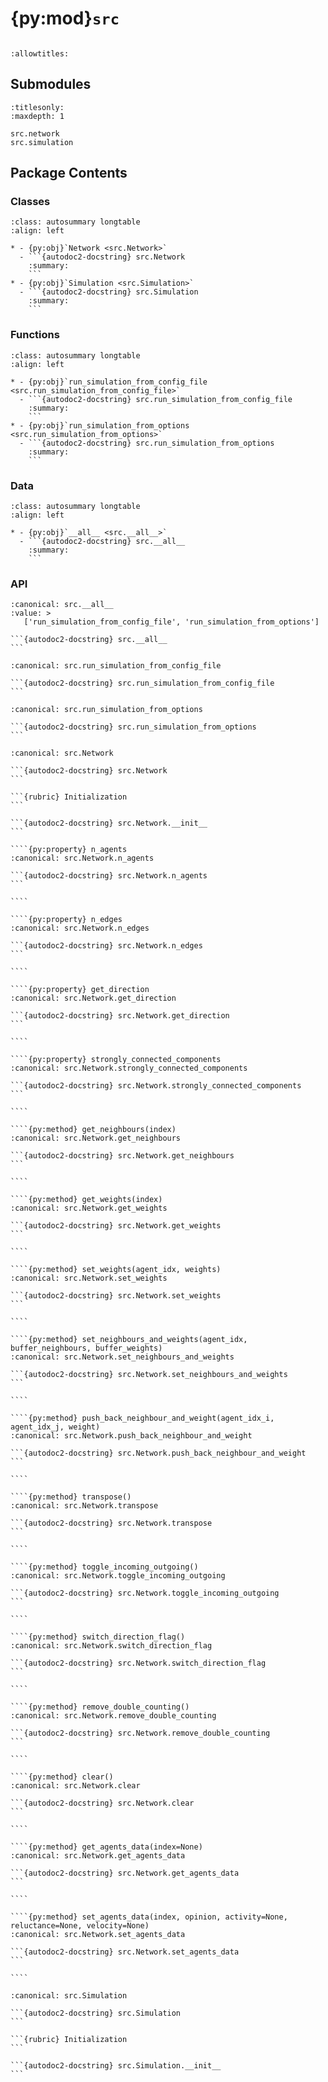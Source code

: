 # {py:mod}`src`

```{py:module} src
```

```{autodoc2-docstring} src
:allowtitles:
```

## Submodules

```{toctree}
:titlesonly:
:maxdepth: 1

src.network
src.simulation
```

## Package Contents

### Classes

````{list-table}
:class: autosummary longtable
:align: left

* - {py:obj}`Network <src.Network>`
  - ```{autodoc2-docstring} src.Network
    :summary:
    ```
* - {py:obj}`Simulation <src.Simulation>`
  - ```{autodoc2-docstring} src.Simulation
    :summary:
    ```
````

### Functions

````{list-table}
:class: autosummary longtable
:align: left

* - {py:obj}`run_simulation_from_config_file <src.run_simulation_from_config_file>`
  - ```{autodoc2-docstring} src.run_simulation_from_config_file
    :summary:
    ```
* - {py:obj}`run_simulation_from_options <src.run_simulation_from_options>`
  - ```{autodoc2-docstring} src.run_simulation_from_options
    :summary:
    ```
````

### Data

````{list-table}
:class: autosummary longtable
:align: left

* - {py:obj}`__all__ <src.__all__>`
  - ```{autodoc2-docstring} src.__all__
    :summary:
    ```
````

### API

````{py:data} __all__
:canonical: src.__all__
:value: >
   ['run_simulation_from_config_file', 'run_simulation_from_options']

```{autodoc2-docstring} src.__all__
```

````

````{py:function} run_simulation_from_config_file(config_file_path: str, agent_file_path: typing.Optional[str] = None, network_file_path: typing.Optional[str] = None, output_dir_path: typing.Optional[str] = None)
:canonical: src.run_simulation_from_config_file

```{autodoc2-docstring} src.run_simulation_from_config_file
```
````

````{py:function} run_simulation_from_options(options, agent_file_path=None, network_file_path=None, output_dir_path=None)
:canonical: src.run_simulation_from_options

```{autodoc2-docstring} src.run_simulation_from_options
```
````

`````{py:class} Network(model_string=None, n_agents=None, agents=None, neighbour_list=None, weight_list=None, direction=None)
:canonical: src.Network

```{autodoc2-docstring} src.Network
```

```{rubric} Initialization
```

```{autodoc2-docstring} src.Network.__init__
```

````{py:property} n_agents
:canonical: src.Network.n_agents

```{autodoc2-docstring} src.Network.n_agents
```

````

````{py:property} n_edges
:canonical: src.Network.n_edges

```{autodoc2-docstring} src.Network.n_edges
```

````

````{py:property} get_direction
:canonical: src.Network.get_direction

```{autodoc2-docstring} src.Network.get_direction
```

````

````{py:property} strongly_connected_components
:canonical: src.Network.strongly_connected_components

```{autodoc2-docstring} src.Network.strongly_connected_components
```

````

````{py:method} get_neighbours(index)
:canonical: src.Network.get_neighbours

```{autodoc2-docstring} src.Network.get_neighbours
```

````

````{py:method} get_weights(index)
:canonical: src.Network.get_weights

```{autodoc2-docstring} src.Network.get_weights
```

````

````{py:method} set_weights(agent_idx, weights)
:canonical: src.Network.set_weights

```{autodoc2-docstring} src.Network.set_weights
```

````

````{py:method} set_neighbours_and_weights(agent_idx, buffer_neighbours, buffer_weights)
:canonical: src.Network.set_neighbours_and_weights

```{autodoc2-docstring} src.Network.set_neighbours_and_weights
```

````

````{py:method} push_back_neighbour_and_weight(agent_idx_i, agent_idx_j, weight)
:canonical: src.Network.push_back_neighbour_and_weight

```{autodoc2-docstring} src.Network.push_back_neighbour_and_weight
```

````

````{py:method} transpose()
:canonical: src.Network.transpose

```{autodoc2-docstring} src.Network.transpose
```

````

````{py:method} toggle_incoming_outgoing()
:canonical: src.Network.toggle_incoming_outgoing

```{autodoc2-docstring} src.Network.toggle_incoming_outgoing
```

````

````{py:method} switch_direction_flag()
:canonical: src.Network.switch_direction_flag

```{autodoc2-docstring} src.Network.switch_direction_flag
```

````

````{py:method} remove_double_counting()
:canonical: src.Network.remove_double_counting

```{autodoc2-docstring} src.Network.remove_double_counting
```

````

````{py:method} clear()
:canonical: src.Network.clear

```{autodoc2-docstring} src.Network.clear
```

````

````{py:method} get_agents_data(index=None)
:canonical: src.Network.get_agents_data

```{autodoc2-docstring} src.Network.get_agents_data
```

````

````{py:method} set_agents_data(index, opinion, activity=None, reluctance=None, velocity=None)
:canonical: src.Network.set_agents_data

```{autodoc2-docstring} src.Network.set_agents_data
```

````

`````

````{py:class} Simulation(model_string='DeGroot', agent_file_path=None, network_file_path=None)
:canonical: src.Simulation

```{autodoc2-docstring} src.Simulation
```

```{rubric} Initialization
```

```{autodoc2-docstring} src.Simulation.__init__
```

````

